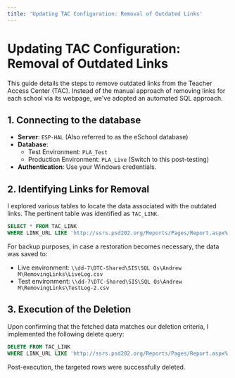 ```yaml
---
title: 'Updating TAC Configuration: Removal of Outdated Links'
---
```


# Updating TAC Configuration: Removal of Outdated Links
This guide details the steps to remove outdated links from the Teacher Access Center (TAC). Instead of the manual approach of removing links for each school via its webpage, we've adopted an automated SQL approach.

## 1. Connecting to the database
- **Server**: `ESP-HAL` (Also referred to as the eSchool database)
- **Database**: 
  - Test Environment: `PLA_Test`
  - Production Environment: `PLA_Live` (Switch to this post-testing)
- **Authentication**: Use your Windows credentials.


## 2. **Identifying Links for Removal**
I explored various tables to locate the data associated with the outdated links. The pertinent table was identified as `TAC_LINK`.
```sql
SELECT * FROM TAC_LINK
WHERE LINK_URL LIKE 'http://ssrs.psd202.org/Reports/Pages/Report.aspx%'
```
For backup purposes, in case a restoration becomes necessary, the data was saved to:
- Live environment: `\\dd-7\DTC-Shared\SIS\SQL Qs\Andrew M\RemovingLinks\LiveLog.csv`
- Test environment: `\\dd-7\DTC-Shared\SIS\SQL Qs\Andrew M\RemovingLinks\TestLog-2.csv`

## 3. Execution of the Deletion
Upon confirming that the fetched data matches our deletion criteria, I implemented the following delete query:
```sql
DELETE FROM TAC_LINK
WHERE LINK_URL LIKE 'http://ssrs.psd202.org/Reports/Pages/Report.aspx%'
```
Post-execution, the targeted rows were successfully deleted.




